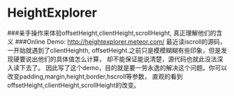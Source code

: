 # HeightExplorer
###亲手操作来体验offsetHeight,clientHeight,scrollHeight, 真正理解他们的含义
###Online Demo: http://heightexplorer.meteor.com/
最近读iscroll的源码，一开始就遇到了clientHeighth, offsetHeight.之前只是模模糊糊有些印象，但是发现硬要说出他们的具体值怎么计算，
却不能保证能说清楚，源代码也就此没法深入读下去了。
因此写了这个demo，目的就是要一劳永逸的解决这个问题。你可以改变padding,margin,height,border,hscroll等参数，
直观的看到offsetHeight,clientHeight,scrollHeight的改变。
